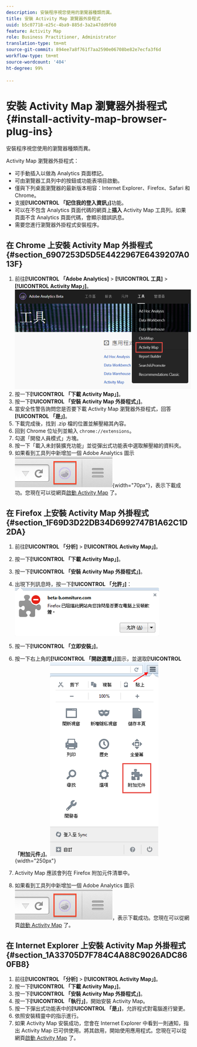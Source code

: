 ```yaml
---
description: 安裝程序視您使用的瀏覽器種類而異。
title: 安裝 Activity Map 瀏覽器外掛程式
uuid: b5c07718-e25c-4ba9-885d-3a2a47dd9f60
feature: Activity Map
role: Business Practitioner, Administrator
translation-type: tm+mt
source-git-commit: 894ee7a8f761f7aa2590e06708be82e7ecfa3f6d
workflow-type: tm+mt
source-wordcount: '404'
ht-degree: 99%

---
```



# 安裝 Activity Map 瀏覽器外掛程式{#install-activity-map-browser-plug-ins}

安裝程序視您使用的瀏覽器種類而異。

Activity Map 瀏覽器外掛程式：

* 可手動插入以做為 Analytics 頁面標記。
* 可由瀏覽器工具列中的按鈕或功能表項目啟動。
* 僅與下列桌面瀏覽器的最新版本相容：Internet Explorer、Firefox、Safari 和 Chrome。
* 支援&#x200B;**[!UICONTROL 「記住我的登入資訊」]**&#x200B;功能。
* 可以在不包含 Analytics 頁面代碼的網頁上&#x200B;**插入** Activity Map 工具列。如果頁面不含 Analytics 頁面代碼，會顯示錯誤訊息。
* 需要您進行瀏覽器外掛程式安裝程序。

## 在 Chrome 上安裝 Activity Map 外掛程式 {#section_6907253D5D5E4422967E6439207A013F}

1. 前往&#x200B;**[!UICONTROL 「Adobe Analytics]** > **[!UICONTROL 工具]** > **[!UICONTROL Activity Map」]**。![](assets/install_am.png)
1. 按一下&#x200B;**[!UICONTROL 「下載 Activity Map」]**。
1. 按一下&#x200B;**[!UICONTROL 「安裝 Activity Map 外掛程式」]**。
1. 當安全性警告詢問您是否要下載 Activity Map 瀏覽器外掛程式，回答&#x200B;**[!UICONTROL 「是」]**。
1. 下載完成後，找到 .zip 檔的位置並解壓縮其內容。
1. 回到 Chrome 位址列並輸入 `chrome://extensions`。
1. 勾選「開發人員模式」方塊。
1. 按一下「載入未封裝擴充功能」並從彈出式功能表中選取解壓縮的資料夾。
1. 如果看到工具列中新增加一個 Adobe Analytics 圖示  ![](assets/an_icon.png){width=&quot;70px&quot;}，表示下載成功。您現在可以從網頁[啟動 Activity Map](/help/analyze/activity-map/activitymap-getting-started/activitymap-getting-started-users/activitymap-launch.md) 了。

## 在 Firefox 上安裝 Activity Map 外掛程式 {#section_1F69D3D22DB34D6992747B1A62C1D2DA}

1. 前往&#x200B;**[!UICONTROL 「分析]** > **[!UICONTROL Activity Map」]**。

1. 按一下&#x200B;**[!UICONTROL 「下載 Activity Map」]**。
1. 按一下&#x200B;**[!UICONTROL 「安裝 Activity Map 外掛程式」]**。
1. 出現下列訊息時，按一下&#x200B;**[!UICONTROL 「允許」]**：![](assets/firefox_install2.png)
1. 按一下&#x200B;**[!UICONTROL 「立即安裝」]**。
1. 按一下右上角的&#x200B;**[!UICONTROL 「開啟選單」]**&#x200B;圖示，並選取&#x200B;**[!UICONTROL 「附加元件」]**。![](assets/firefox_install3.png){width=&quot;250px&quot;}
1. Activity Map 應該會列在 Firefox 附加元件清單中。
1. 如果看到工具列中新增加一個 Adobe Analytics 圖示 ![](assets/an_icon.png)，表示下載成功。您現在可以從網頁[啟動 Activity Map](/help/analyze/activity-map/activitymap-getting-started/activitymap-getting-started-users/activitymap-launch.md) 了。

## 在 Internet Explorer 上安裝 Activity Map 外掛程式 {#section_1A33705D7F784C4A88C9026ADC860FB8}

1. 前往&#x200B;**[!UICONTROL 「分析]** > **[!UICONTROL Activity Map」]**。
1. 按一下&#x200B;**[!UICONTROL 「下載 Activity Map」]**。
1. 按一下&#x200B;**[!UICONTROL 「安裝 Activity Map 外掛程式」]**。
1. 按一下&#x200B;**[!UICONTROL 「執行」]**，開始安裝 Activity Map。
1. 按一下彈出式功能表中的&#x200B;**[!UICONTROL 「是」]**，允許程式對電腦進行變更。
1. 依照安裝精靈中的指示進行。
1. 如果 Activity Map 安裝成功，您會在 Internet Explorer 中看到一則通知，指出 Activity Map 已可供使用。將其啟用，開始使用應用程式。您現在可以從網頁[啟動 Activity Map](/help/analyze/activity-map/activitymap-getting-started/activitymap-getting-started-users/activitymap-launch.md) 了。
